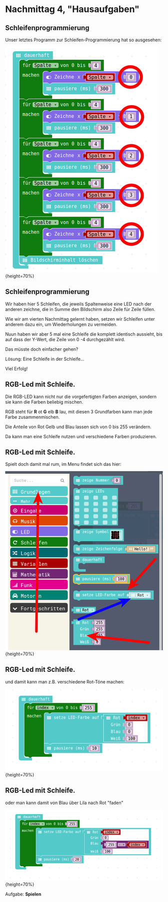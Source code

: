 # Nachmittag  4, "Hausaufgaben"

## Schleifenprogrammierung 

Unser letztes Programm zur Schleifen-Programmierung hat so ausgesehen:

![19_FlaecheFuellenMitFuenfSchleifen.png](./pics/19_FlaecheFuellenMitFuenfSchleifen.png){height=70%}

## Schleifenprogrammierung 

Wir haben hier 5 Schleifen, die jeweils Spaltenweise eine LED nach der anderen zeichne, die in Summe den Bildschirm also Zeile für Zeile füllen.

Wie wir am vierten Nachmittag gelernt haben, setzen wir Schleifen unter anderem dazu ein, um Wiederholungen zu vermeiden.

Nuun haben wir aber 5 mal eine Schleife die komplett identisch aussieht, bis auf dass der Y-Wert, die Zeile von 0 -4 durchgezählt wird.

Das müsste doch einfacher gehen?

Lösung: Eine Schleife in der Schleife...

Viel Erfolg!

## RGB-Led mit Schleife.

Die RGB-LED kann nicht nur die vorgefertigten Farben anzeigen, sondern sie kann die Farben beliebig mischen.

RGB steht für __R__ ot __G__ elb __B__ lau, mit diesen 3 Grundfarben kann man jede Farbe zusammenmischen.

Die Anteile von Rot Gelb und Blau lassen sich von 0 bis 255 verändern.

Da kann man eine Schleife nutzen und verschiedene Farben produzieren.

## RGB-Led mit Schleife.

Spielt doch damit mal rum, im Menu findet sich das hier:

![Menu RGB-Led](./pics/01_MenuRGB.png){height=70%}


## RGB-Led mit Schleife.
und damit kann man z.B. verschiedene Rot-Töne machen:

![Rot-Töne](./pics/RGB_Faden_Rot.png){height=70%}



## RGB-Led mit Schleife.
oder man kann damit von Blau über Lila nach Rot "faden"


![Blau-nach-Rot-faden](./pics/RGB_Faden_Blau_Rot.png){height=70%}


Aufgabe: __Spielen__
